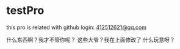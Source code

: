 # testPro
this pro is related with github
login: 412512621@qq.com 

什么东西啊？我才不管你呢？
这些大爷？我在上面修改了
什么玩意呀？
